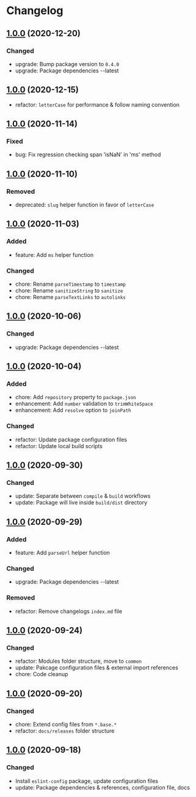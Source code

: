 # Changelog

## [1.0.0](../index.md#1.0.0) (2020-12-20)

### Changed

- upgrade: Bump package version to `0.4.0`
- upgrade: Package dependencies --latest

## [1.0.0](../index.md#1.0.0) (2020-12-15)

- refactor: `letterCase` for performance & follow naming convention

## [1.0.0](../index.md#1.0.0) (2020-11-14)

### Fixed

- bug: Fix regression checking span 'isNaN' in 'ms' method

## [1.0.0](../index.md#1.0.0) (2020-11-10)

### Removed

- deprecated: `slug` helper function in favor of `letterCase`

## [1.0.0](../index.md#1.0.0) (2020-11-03)

### Added

- feature: Add `ms` helper function

### Changed

- chore: Rename `parseTimestamp` to `timestamp`
- chore: Rename `sanitizeString` to `sanitize`
- chore: Rename `parseTextLinks` to `autolinks`

## [1.0.0](../index.md#1.0.0) (2020-10-06)

### Changed

- upgrade: Package dependencies --latest

## [1.0.0](../index.md#1.0.0) (2020-10-04)

### Added

- chore: Add `repository` property to `package.json`
- enhancement: Add `number` validation to `trimWhiteSpace`
- enhancement: Add `resolve` option to `joinPath`

### Changed

- refactor: Update package configuration files
- refactor: Update local build scripts

## [1.0.0](../index.md#1.0.0) (2020-09-30)

### Changed

- update: Separate between `compile` & `build` workflows
- update: Package will live inside `build/dist` directory

## [1.0.0](../index.md#1.0.0) (2020-09-29)

### Added

- feature: Add `parseUrl` helper function

### Changed

- upgrade: Package dependencies --latest

### Removed

- refactor: Remove changelogs `index.md` file

## [1.0.0](../index.md#1.0.0) (2020-09-24)

### Changed

- refactor: Modules folder structure, move to `common`
- update: Pakcage configuration files & external import references
- chore: Code cleanup

## [1.0.0](../index.md#1.0.0) (2020-09-20)

### Changed

- chore: Extend config files from `*.base.*`
- refactor: `docs/releases` folder structure

## [1.0.0](../index.md#1.0.0) (2020-09-18)

### Changed

- Install `eslint-config` package, update configuration files
- update: Package dependencies & references, configuration file, docs
